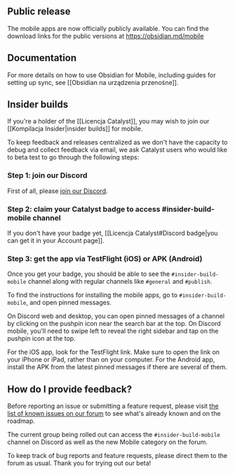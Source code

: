 ## Public release

The mobile apps are now officially publicly available. You can find the download links for the public versions at https://obsidian.md/mobile

## Documentation

For more details on how to use Obsidian for Mobile, including guides for setting up sync, see [[Obsidian na urządzenia przenośne]].

## Insider builds

If you're a holder of the [[Licencja Catalyst]], you may wish to join our [[Kompilacja Insider|insider builds]] for mobile.

To keep feedback and releases centralized as we don't have the capacity to debug and collect feedback via email, we ask Catalyst users who would like to beta test to go through the following steps:

### Step 1: join our Discord

First of all, please [join our Discord](https://discord.gg/veuWUTm).  

### Step 2: claim your Catalyst badge to access \#insider-build-mobile channel

If you don't have your badge yet, [[Licencja Catalyst#Discord badge|you can get it in your Account page]].

### Step 3: get the app via TestFlight (iOS) or APK (Android)

Once you get your badge, you should be able to see the `#insider-build-mobile` channel along with regular channels like `#general` and `#publish`.

To find the instructions for installing the mobile apps, go to `#insider-build-mobile`, and open pinned messages.

On Discord web and desktop, you can open pinned messages of a channel by clicking on the pushpin icon near the search bar at the top. On Discord mobile, you'll need to swipe left to reveal the right sidebar and tap on the pushpin icon at the top.

For the iOS app, look for the TestFlight link. Make sure to open the link on your iPhone or iPad, rather than on your computer. For the Android app, install the APK from the latest pinned messages if there are several of them.

## How do I provide feedback?

Before reporting an issue or submitting a feature request, please visit [the list of known issues on our forum](https://forum.obsidian.md/t/list-of-known-issues/14286) to see what's already known and on the roadmap.

The current group being rolled out can access the `#insider-build-mobile` channel on Discord as well as the new Mobile category on the forum.

To keep track of bug reports and feature requests, please direct them to the forum as usual. Thank you for trying out our beta!
